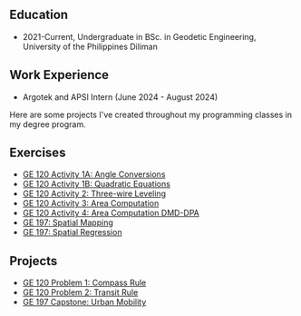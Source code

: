 ## Education
- 2021-Current, Undergraduate in BSc. in Geodetic Engineering, University of the Philippines Diliman

## Work Experience
- Argotek and APSI Intern (June 2024 - August 2024)

Here are some projects I've created throughout my programming classes in my degree program. 
## Exercises
- [GE 120 Activity 1A: Angle Conversions](Macam_ME1A.py)
- [GE 120 Activity 1B: Quadratic Equations](Macam_ME1B.py)
- [GE 120 Activity 2: Three-wire Leveling](Macam_ME2.py)
- [GE 120 Activity 3: Area Computation](Macam_ME3.py)
- [GE 120 Activity 4: Area Computation DMD-DPA](Macam_ME4.py)
- [GE 197: Spatial Mapping](https://colab.research.google.com/drive/12TJdVb5seqXjOkbRv1WaIITCqioxdadh?authuser=2)
- [GE 197: Spatial Regression](https://colab.research.google.com/drive/1hnbAIRSAeS0qp_MkvhyU1eXQCyi-Cv__?usp=sharing)

## Projects
- [GE 120 Problem 1: Compass Rule](Macam_MP1.py)
- [GE 120 Problem 2: Transit Rule](Macam_MP2.py)
- [GE 197 Capstone: Urban Mobility](https://colab.research.google.com/drive/1nsumm6Yw9DMYCFTzMou6Oto74fVhbw95?usp=drive_link)
